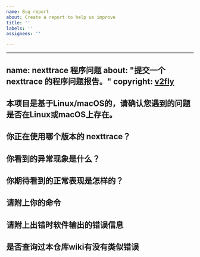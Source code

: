 ```yaml
---
name: Bug report
about: Create a report to help us improve
title: ''
labels: ''
assignees: ''

---
```


---
name: nexttrace 程序问题
about: "提交一个 nexttrace 的程序问题报告。"
copyright: [v2fly](https://github.com/v2fly)
---

<!--
除非特殊情况，请完整填写所有问题。不按模板发的 issue 将直接被关闭。
如果你遇到的问题不是 nexttrace 的 bug，比如你不清楚如何配置，请在 https://github.com/nxtrace/NTrace-core/discussions 进行讨论。
-->
## 本项目是基于Linux/macOS的，请确认您遇到的问题是否在Linux或macOS上存在。

<!-- 是/否 -->
<!-- 对于只出现在Windows上的问题，本项目有时无法解决，请知悉 -->


## 你正在使用哪个版本的 nexttrace？

<!-- 比如linux_amd64 macOS_arm64 -->


## 你看到的异常现象是什么？

<!-- 请描述具体现象 -->


## 你期待看到的正常表现是怎样的？



## 请附上你的命令

<!-- 提交 issue 前，请隐去您的隐私信息 -->


## 请附上出错时软件输出的错误信息

<!-- 是/否 -->

## 是否查询过本仓库wiki有没有类似错误

<!-- wiki: https://github.com/nxtrace/NTrace-core/wiki -->

